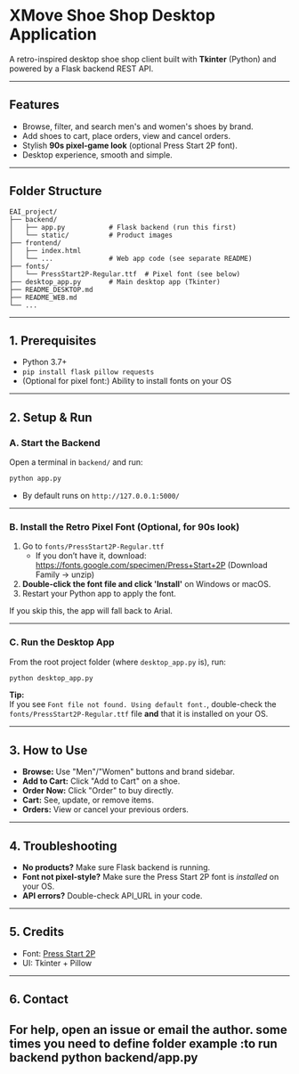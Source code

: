 
# XMove Shoe Shop Desktop Application

A retro-inspired desktop shoe shop client built with **Tkinter** (Python) and powered by a Flask backend REST API.

---

## Features

- Browse, filter, and search men's and women's shoes by brand.
- Add shoes to cart, place orders, view and cancel orders.
- Stylish **90s pixel-game look** (optional Press Start 2P font).
- Desktop experience, smooth and simple.

---

## Folder Structure

```
EAI_project/
├── backend/
│   ├── app.py           # Flask backend (run this first)
│   └── static/          # Product images
├── frontend/
│   ├── index.html
│   └── ...              # Web app code (see separate README)
├── fonts/
│   └── PressStart2P-Regular.ttf  # Pixel font (see below)
├── desktop_app.py       # Main desktop app (Tkinter)
├── README_DESKTOP.md
├── README_WEB.md
└── ...
```

---

## 1. **Prerequisites**

- Python 3.7+
- `pip install flask pillow requests`
- (Optional for pixel font:) Ability to install fonts on your OS

---

## 2. **Setup & Run**

### **A. Start the Backend**

Open a terminal in `backend/` and run:
```bash
python app.py
```
- By default runs on `http://127.0.0.1:5000/`

---

### **B. Install the Retro Pixel Font (Optional, for 90s look)**

1. Go to `fonts/PressStart2P-Regular.ttf`  
   - If you don’t have it, download:  
     https://fonts.google.com/specimen/Press+Start+2P (Download Family → unzip)
2. **Double-click the font file and click 'Install'** on Windows or macOS.
3. Restart your Python app to apply the font.

If you skip this, the app will fall back to Arial.

---

### **C. Run the Desktop App**

From the root project folder (where `desktop_app.py` is), run:
```bash
python desktop_app.py
```

**Tip:**  
If you see `Font file not found. Using default font.`, double-check the `fonts/PressStart2P-Regular.ttf` file **and** that it is installed on your OS.

---

## 3. **How to Use**

- **Browse:** Use "Men"/"Women" buttons and brand sidebar.
- **Add to Cart:** Click "Add to Cart" on a shoe.
- **Order Now:** Click "Order" to buy directly.
- **Cart:** See, update, or remove items.
- **Orders:** View or cancel your previous orders.

---

## 4. **Troubleshooting**

- **No products?** Make sure Flask backend is running.
- **Font not pixel-style?** Make sure the Press Start 2P font is *installed* on your OS.
- **API errors?** Double-check API_URL in your code.

---

## 5. **Credits**

- Font: [Press Start 2P](https://fonts.google.com/specimen/Press+Start+2P)
- UI: Tkinter + Pillow

---

## 6. **Contact**

For help, open an issue or email the author.
some times you need to define folder example :to run backend 
python backend/app.py 
---
